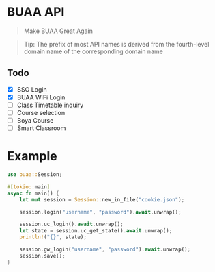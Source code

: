# BUAA API

> Make BUAA Great Again

> Tip: The prefix of most API names is derived from the fourth-level domain name of the corresponding domain name

## Todo

- [x] SSO Login
- [x] BUAA WiFi Login
- [ ] Class Timetable inquiry
- [ ] Course selection
- [ ] Boya Course
- [ ] Smart Classroom

# Example

```rust
use buaa::Session;

#[tokio::main]
async fn main() {
    let mut session = Session::new_in_file("cookie.json");

    session.login("username", "password").await.unwrap();

    session.uc_login().await.unwrap();
    let state = session.uc_get_state().await.unwrap();
    println!("{}", state);

    session.gw_login("username", "password").await.unwrap();
    session.save();
}
```